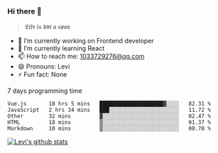 ### Hi there 👋

> 𝕷𝖎𝖋𝖊 𝖎𝖘 𝖇𝖚𝖙 𝖆 𝖘𝖕𝖆𝖓

- 🔭 I’m currently working on Frontend developer
- 🌱 I’m currently learning React
- 📫 How to reach me: 1033729276@qq.com
- 😄 Pronouns: Levi
- ⚡ Fun fact: None


7 days programming time



<!--START_SECTION:waka-->
```text
Vue.js       18 hrs 5 mins   ████████████████████▓░░░░   82.31 % 
JavaScript   2 hrs 34 mins   ███░░░░░░░░░░░░░░░░░░░░░░   11.72 % 
Other        32 mins         ▓░░░░░░░░░░░░░░░░░░░░░░░░   02.47 % 
HTML         18 mins         ▒░░░░░░░░░░░░░░░░░░░░░░░░   01.37 % 
Markdown     10 mins         ▒░░░░░░░░░░░░░░░░░░░░░░░░   00.78 % 
```
<!--END_SECTION:waka-->


[![Levi's github stats](https://github-readme-stats.vercel.app/api?username=chaossssss)](https://github.com/anuraghazra/github-readme-stats)
